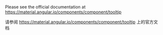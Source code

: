 Please see the official documentation at <https://material.angular.io/components/component/tooltip>

请参阅 <https://material.angular.io/components/component/tooltip> 上的官方文档
